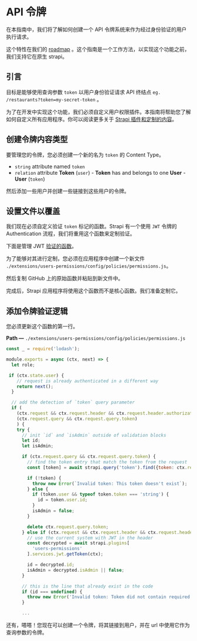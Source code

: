 # API 令牌

在本指南中，我们将了解如何创建一个 API 令牌系统来作为经过身份验证的用户执行请求。

这个特性在我们的 [roadmap](https://portal.productboard.com/strapi/1-public-roadmap/c/40-api-access-token-with-permissions) 。这个指南是一个工作方法，以实现这个功能之前，我们支持它在原生 strapi。

## 引言

目标是能够使用查询参数 `token` 以用户身份验证请求 API 终结点 `eg. /restaurants?token=my-secret-token` 。

为了在开发中实现这个功能，我们必须自定义用户权限插件。本指南将帮助您了解如何自定义所有应用程序。你可以阅读更多关于 [Strapi 插件和定制的内容](/developer-docs/latest/development/plugin-customization.md)。

## 创建令牌内容类型

要管理您的令牌，您必须创建一个新的名为 `token` 的 Content Type。

- `string` attribute named `token`
- `relation` attribute **Token** (`user`) - **Token** has and belongs to one **User** - **User** (`token`)

然后添加一些用户并创建一些链接到这些用户的令牌。

## 设置文件以覆盖

我们现在必须自定义验证 `token` 标记的函数。Strapi 有一个使用 `JWT` 令牌的 Authentication 流程，我们将重用这个函数来定制验证。

下面是管理 JWT [验证的函数](https://github.com/strapi/strapi/blob/master/packages/strapi-plugin-users-permissions/config/policies/permissions.js)。

为了能够对其进行定制，您必须在应用程序中创建一个新文件 `./extensions/users-permissions/config/policies/permissions.js`。

然后复制 GitHub 上的原始函数并粘贴到新文件中。

完成后，Strapi 应用程序将使用这个函数而不是核心函数。我们准备定制它。

## 添加令牌验证逻辑

您必须更新这个函数的第一行。

**Path —** `./extensions/users-permissions/config/policies/permissions.js`

```js
const _ = require('lodash');

module.exports = async (ctx, next) => {
  let role;

 if (ctx.state.user) {
    // request is already authenticated in a different way
    return next();
  }

  // add the detection of `token` query parameter
  if (
    (ctx.request && ctx.request.header && ctx.request.header.authorization) ||
    (ctx.request.query && ctx.request.query.token)
    ) {
    try {
      // init `id` and `isAdmin` outside of validation blocks
      let id;
      let isAdmin;

      if (ctx.request.query && ctx.request.query.token) {
        // find the token entry that match the token from the request
        const [token] = await strapi.query('token').find({token: ctx.request.query.token});

        if (!token) {
          throw new Error(`Invalid token: This token doesn't exist`);
        } else {
          if (token.user && typeof token.token === 'string') {
            id = token.user.id;
          }
          isAdmin = false;
        }

        delete ctx.request.query.token;
      } else if (ctx.request && ctx.request.header && ctx.request.header.authorization) {
        // use the current system with JWT in the header
        const decrypted = await strapi.plugins[
          'users-permissions'
        ].services.jwt.getToken(ctx);

        id = decrypted.id;
        isAdmin = decrypted.isAdmin || false;
      }

      // this is the line that already exist in the code
      if (id === undefined) {
        throw new Error('Invalid token: Token did not contain required fields');
      }

      ...
```

还有，嗒嗒！您现在可以创建一个令牌，将其链接到用户，并在 url 中使用它作为查询参数的令牌。

